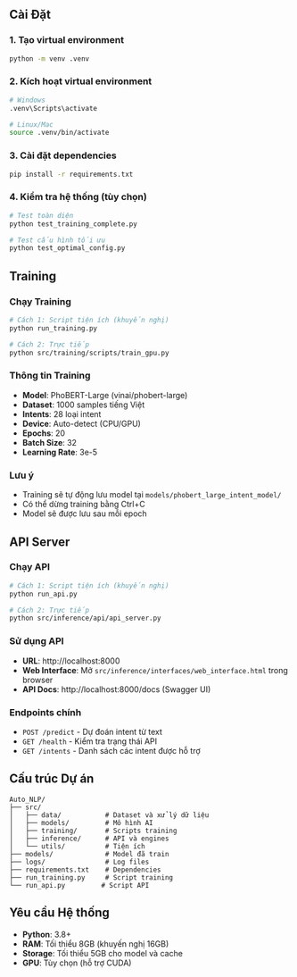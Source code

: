 ## Cài Đặt

### 1. Tạo virtual environment
```bash
python -m venv .venv
```

### 2. Kích hoạt virtual environment
```bash
# Windows
.venv\Scripts\activate

# Linux/Mac
source .venv/bin/activate
```

### 3. Cài đặt dependencies
```bash
pip install -r requirements.txt
```

### 4. Kiểm tra hệ thống (tùy chọn)
```bash
# Test toàn diện
python test_training_complete.py

# Test cấu hình tối ưu
python test_optimal_config.py
```

## Training

### Chạy Training
```bash
# Cách 1: Script tiện ích (khuyến nghị)
python run_training.py

# Cách 2: Trực tiếp
python src/training/scripts/train_gpu.py
```

### Thông tin Training
- **Model**: PhoBERT-Large (vinai/phobert-large)
- **Dataset**: 1000 samples tiếng Việt
- **Intents**: 28 loại intent
- **Device**: Auto-detect (CPU/GPU)
- **Epochs**: 20
- **Batch Size**: 32
- **Learning Rate**: 3e-5

### Lưu ý
- Training sẽ tự động lưu model tại `models/phobert_large_intent_model/`
- Có thể dừng training bằng Ctrl+C
- Model sẽ được lưu sau mỗi epoch

## API Server

### Chạy API
```bash
# Cách 1: Script tiện ích (khuyến nghị)
python run_api.py

# Cách 2: Trực tiếp
python src/inference/api/api_server.py
```

### Sử dụng API
- **URL**: http://localhost:8000
- **Web Interface**: Mở `src/inference/interfaces/web_interface.html` trong browser
- **API Docs**: http://localhost:8000/docs (Swagger UI)

### Endpoints chính
- `POST /predict` - Dự đoán intent từ text
- `GET /health` - Kiểm tra trạng thái API
- `GET /intents` - Danh sách các intent được hỗ trợ

## Cấu trúc Dự án

```
Auto_NLP/
├── src/
│   ├── data/           # Dataset và xử lý dữ liệu
│   ├── models/         # Mô hình AI
│   ├── training/       # Scripts training
│   ├── inference/      # API và engines
│   └── utils/          # Tiện ích
├── models/             # Model đã train
├── logs/               # Log files
├── requirements.txt    # Dependencies
├── run_training.py     # Script training
└── run_api.py         # Script API
```

## Yêu cầu Hệ thống

- **Python**: 3.8+
- **RAM**: Tối thiểu 8GB (khuyến nghị 16GB)
- **Storage**: Tối thiểu 5GB cho model và cache
- **GPU**: Tùy chọn (hỗ trợ CUDA)
